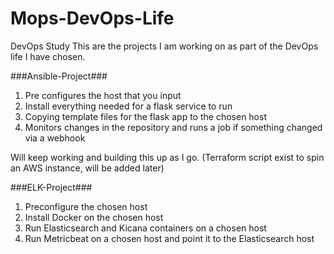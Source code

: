 # Mops-DevOps-Life
DevOps Study
This are the projects I am working on as part of the DevOps life I have chosen.



###Ansible-Project###

    
1. Pre configures the host that you input
2. Install everything needed for a flask service to run
3. Copying template files for the flask app to the chosen host
3. Monitors changes in the repository and runs a job if something changed
via a webhook




Will keep working and building this up as I go.
(Terraform script exist to spin an AWS instance, will be added later)




###ELK-Project###

1. Preconfigure the chosen host
2. Install Docker on the chosen host
1. Run Elasticsearch and Kicana containers on a chosen host
2. Run Metricbeat on a chosen host and point it to the Elasticsearch host


